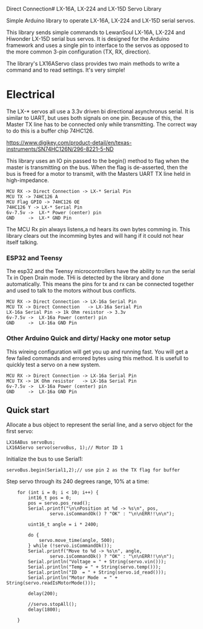 Direct Connection# LX-16A, LX-224 and LX-15D Servo Library

Simple Arduino library to operate LX-16A, LX-224 and LX-15D serial servos.

This library sends simple commands to LewanSoul LX-16A, LX-224  and Hiwonder LX-15D serial bus servos.
It is designed for the Arduino framework and uses a single pin to interface to the servos
as opposed to the more common 3-pin configuration (TX, RX, direction).

The library's LX16AServo class provides two main methods to write a command and to read settings.
It's very simple!

# Electrical

The LX-* servos all use a 3.3v driven bi directional asynchronus serial. It is similar to UART, but uses both signals on one pin. Because of this, the Master TX line has to be connected only while transmitting. The correct way to do this is a buffer chip 74HC126. 

https://www.digikey.com/product-detail/en/texas-instruments/SN74HC126N/296-8221-5-ND

This library uses an IO pin passed to the begin() method to flag when the master is transmitting on the bus. When the flag is de-asserted, then the bus is freed for a motor to transmit, with the Masters UART TX line held in high-impedance.

```
MCU RX -> Direct Connection -> LX-* Serial Pin
MCU TX -> 74HC126 A   
MCU Flag GPIO -> 74HC126 OE
74HC126 Y -> LX-* Serial Pin
6v-7.5v ->  LX-* Power (center) pin
GND     ->  LX-* GND Pin
```

The MCU Rx pin always listens,a nd hears its own bytes comming in. This library clears out the incomming bytes and will hang if it could not hear itself talking. 

### ESP32 and Teensy

The esp32 and the Teensy microcontrollers have the ability to run the serial Tx in Open Drain mode. THi is detected by the library and done automatically. This means the pins for tx and rx can be connected together and used to talk to the motors without bus conflicts. 

```
MCU RX -> Direct Connection -> LX-16a Serial Pin
MCU TX -> Direct Connection   -> LX-16a Serial Pin
LX-16a Serial Pin -> 1k Ohm resistor -> 3.3v
6v-7.5v ->  LX-16a Power (center) pin
GND     ->  LX-16a GND Pin
```
### Other Arduino Quick and dirty/ Hacky one motor setup

This wireing configuration will get you up and running fast. You will get a few failed commands and errored bytes using this method. It is usefull to quickly test a servo on a new system.  

```
MCU RX -> Direct Connection -> LX-16a Serial Pin
MCU TX -> 1K Ohm resistor   -> LX-16a Serial Pin
6v-7.5v ->  LX-16a Power (center) pin
GND     ->  LX-16a GND Pin
```

## Quick start

Allocate a bus object to represent the serial line, and a servo object for the first servo:
```
LX16ABus servoBus;
LX16AServo servo(servoBus, 1);// Motor ID 1
```

Initialize the bus to use Serial1:
```
servoBus.begin(Serial1,2);// use pin 2 as the TX flag for buffer
```

Step servo through its 240 degrees range, 10% at a time:
```
	for (int i = 0; i < 10; i++) {
		int16_t pos = 0;
		pos = servo.pos_read();
		Serial.printf("\n\nPosition at %d -> %s\n", pos,
				servo.isCommandOk() ? "OK" : "\n\nERR!!\n\n");

		uint16_t angle = i * 2400;

		do {
			servo.move_time(angle, 500);
		} while (!servo.isCommandOk());
		Serial.printf("Move to %d -> %s\n", angle,
				servo.isCommandOk() ? "OK" : "\n\nERR!!\n\n");
		Serial.println("Voltage = " + String(servo.vin()));
		Serial.println("Temp = " + String(servo.temp()));
		Serial.println("ID  = " + String(servo.id_read()));
		Serial.println("Motor Mode  = " + String(servo.readIsMotorMode()));

		delay(200);

		//servo.stopAll();
		delay(1800);

	}
```

